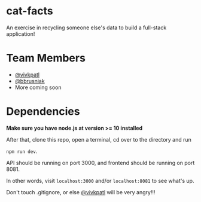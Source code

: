 # cat-facts
An exercise in recycling someone else's data to build a full-stack application!

# Team Members

* [@vivkpatl](https://github.com/vivkpatl)
* [@bbrusniak](https://github.com/bbrusniak)
* More coming soon

# Dependencies

**Make sure you have node.js at version >= 10 installed**

After that, clone this repo, open a terminal, cd over to the directory and run

```npm run dev```.

API should be running on port 3000, and frontend should be running on port 8081.

In other words, visit ```localhost:3000``` and/or ```localhost:8081``` to see what's up.

Don't touch .gitignore, or else [@vivkpatl](https://github.com/vivkpatl) will be very angry!!!
